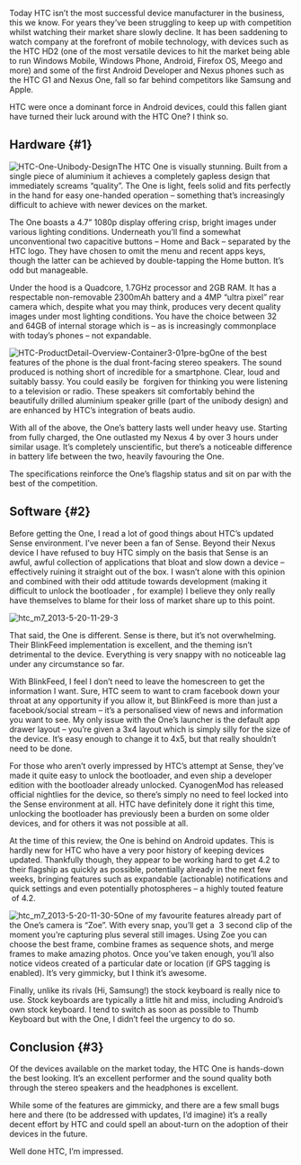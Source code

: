 <!---
title: "Well done, HTC."
date: "2013-05-20"
categories:
  - "mobile"
  - "reviews"
tags:
  - "ho"
  - "htc"
  - "htc-one"
  - "one"
--->

Today HTC isn’t the most successful device manufacturer in the business, this we know. For years they’ve been struggling to keep up with competition whilst watching their market share slowly decline. It has been saddening to watch company at the forefront of mobile technology, with devices such as the HTC HD2 (one of the most versatile devices to hit the market being able to run Windows Mobile, Windows Phone, Android, Firefox OS, Meego and more) and some of the first Android Developer and Nexus phones such as the HTC G1 and Nexus One, fall so far behind competitors like Samsung and Apple.

HTC were once a dominant force in Android devices, could this fallen giant have turned their luck around with the HTC One? I think so.

## Hardware {#1}

![HTC-One-Unibody-Design](/wp-content/uploads/2013/05/HTC-One-Unibody-Design-300x287.jpg)The HTC One is visually stunning. Built from a single piece of aluminium it achieves a completely gapless design that immediately screams “quality”. The One is light, feels solid and fits perfectly in the hand for easy one-handed operation – something that’s increasingly difficult to achieve with newer devices on the market.

The One boasts a 4.7” 1080p display offering crisp, bright images under various lighting conditions. Underneath you’ll find a somewhat unconventional two capacitive buttons – Home and Back – separated by the HTC logo. They have chosen to omit the menu and recent apps keys, though the latter can be achieved by double-tapping the Home button. It’s odd but manageable.

Under the hood is a Quadcore, 1.7GHz processor and 2GB RAM. It has a respectable non-removable 2300mAh battery and a 4MP “ultra pixel” rear camera which, despite what you may think, produces very decent quality images under most lighting conditions. You have the choice between 32 and 64GB of internal storage which is – as is increasingly commonplace with today’s phones – not expandable.

![HTC-ProductDetail-Overview-Container3-01pre-bg](/wp-content/uploads/2013/05/HTC-ProductDetail-Overview-Container3-01pre-bg-300x230.png)One of the best features of the phone is the dual front-facing stereo speakers. The sound produced is nothing short of incredible for a smartphone. Clear, loud and suitably bassy. You could easily be  forgiven for thinking you were listening to a television or radio. These speakers sit comfortably behind the beautifully drilled aluminium speaker grille (part of the unibody design) and are enhanced by HTC’s integration of beats audio.

With all of the above, the One’s battery lasts well under heavy use. Starting from fully charged, the One outlasted my Nexus 4 by over 3 hours under similar usage. It’s completely unscientific, but there’s a noticeable difference in battery life between the two, heavily favouring the One.

The specifications reinforce the One’s flagship status and sit on par with the best of the competition.

## Software {#2}

Before getting the One, I read a lot of good things about HTC’s updated Sense environment. I’ve never been a fan of Sense. Beyond their Nexus device I have refused to buy HTC simply on the basis that Sense is an awful, awful collection of applications that bloat and slow down a device – effectively ruining it straight out of the box. I wasn’t alone with this opinion and combined with their odd attitude towards development (making it difficult to unlock the bootloader , for example) I believe they only really have themselves to blame for their loss of market share up to this point.

![htc_m7_2013-5-20-11-29-3](/wp-content/uploads/2013/05/htc_m7_2013-5-20-11-29-3-558x1024.png)

That said, the One is different. Sense is there, but it’s not overwhelming. Their BlinkFeed implementation is excellent, and the theming isn’t detrimental to the device. Everything is very snappy with no noticeable lag under any circumstance so far.

With BlinkFeed, I feel I don’t need to leave the homescreen to get the information I want. Sure, HTC seem to want to cram facebook down your throat at any opportunity if you allow it, but BlinkFeed is more than just a facebook/social stream – it’s a personalised view of news and information you want to see. My only issue with the One’s launcher is the default app drawer layout – you’re given a 3x4 layout which is simply silly for the size of the device. It’s easy enough to change it to 4x5, but that really shouldn’t need to be done.

For those who aren’t overly impressed by HTC’s attempt at Sense, they’ve made it quite easy to unlock the bootloader, and even ship a developer edition with the bootloader already unlocked. CyanogenMod has released official nightlies for the device, so there’s simply no need to feel locked into the Sense environment at all. HTC have definitely done it right this time, unlocking the bootloader has previously been a burden on some older devices, and for others it was not possible at all.

At the time of this review, the One is behind on Android updates. This is hardly new for HTC who have a very poor history of keeping devices updated. Thankfully though, they appear to be working hard to get 4.2 to their flagship as quickly as possible, potentially already in the next few weeks, bringing features such as expandable (actionable) notifications and quick settings and even potentially photospheres – a highly touted feature  of 4.2.

![htc_m7_2013-5-20-11-30-5](/wp-content/uploads/2013/05/htc_m7_2013-5-20-11-30-5-163x300.png)One of my favourite features already part of the One’s camera is “Zoe”. With every snap, you’ll get a  3 second clip of the moment you’re capturing plus several still images. Using Zoe you can choose the best frame, combine frames as sequence shots, and merge frames to make amazing photos. Once you’ve taken enough, you’ll also notice videos created of a particular date or location (if GPS tagging is enabled). It’s very gimmicky, but I think it’s awesome.

Finally, unlike its rivals (Hi, Samsung!) the stock keyboard is really nice to use. Stock keyboards are typically a little hit and miss, including Android’s own stock keyboard. I tend to switch as soon as possible to Thumb Keyboard but with the One, I didn’t feel the urgency to do so.

## Conclusion {#3}

Of the devices available on the market today, the HTC One is hands-down the best looking. It’s an excellent performer and the sound quality both through the stereo speakers and the headphones is excellent.

While some of the features are gimmicky, and there are a few small bugs here and there (to be addressed with updates, I’d imagine) it’s a really decent effort by HTC and could spell an about-turn on the adoption of their devices in the future.

Well done HTC, I’m impressed.
